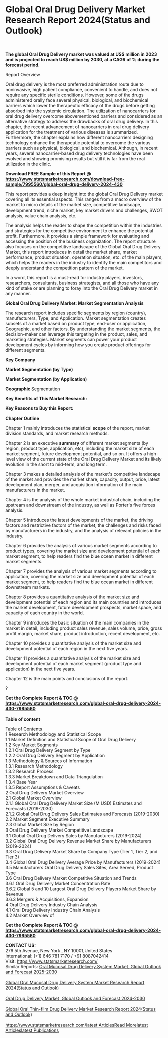 <h1>Global Oral Drug Delivery Market Research Report 2024(Status and Outlook)</h1><br/><p><strong>The global Oral Drug Delivery market was valued at US$ million in 2023 and is projected to reach US$ million by 2030, at a <strong>CAGR</strong> of % during the forecast period.</strong></p><p>Report Overview</p><p>Oral drug delivery is the most preferred administration route due to noninvasive, high patient compliance, convenient to handle, and does not require any specific sterile conditions. However, some of the drugs administered orally face several physical, biological, and biochemical barriers which lower the therapeutic efficacy of the drugs before getting absorbed into the systemic circulation. The utilization of nanocarriers for oral drug delivery overcome abovementioned barriers and considered as an alternative strategy to address the drawbacks of oral drug delivery. In this chapter, the recent advancement of nanocarriers in oral drug delivery application for the treatment of various diseases is summarized. Furthermore, the chapter explains how different nanocarriers designing technology enhance the therapeutic potential to overcome the various barriers such as physical, biological, and biochemical. Although, in recent years, several nanocarrier-based drug delivery technologies have been evolved and showing promising results but still it is far from the real utilization in the clinic.</p><p><strong>Download FREE Sample of this Report @ <a href="https://www.statsmarketresearch.com/download-free-sample/7995560/global-oral-drug-delivery-2024-430">https://www.statsmarketresearch.com/download-free-sample/7995560/global-oral-drug-delivery-2024-430</a></strong></p><p>This report provides a deep insight into the global Oral Drug Delivery market covering all its essential aspects. This ranges from a macro overview of the market to micro details of the market size, competitive landscape, development trend, niche market, key market drivers and challenges, SWOT analysis, value chain analysis, etc.</p><p>The analysis helps the reader to shape the competition within the industries and strategies for the competitive environment to enhance the potential profit. Furthermore, it provides a simple framework for evaluating and accessing the position of the business organization. The report structure also focuses on the competitive landscape of the Global Oral Drug Delivery Market, this report introduces in detail the market share, market performance, product situation, operation situation, etc. of the main players, which helps the readers in the industry to identify the main competitors and deeply understand the competition pattern of the market.</p><p>In a word, this report is a must-read for industry players, investors, researchers, consultants, business strategists, and all those who have any kind of stake or are planning to foray into the Oral Drug Delivery market in any manner.</p><p><strong>Global Oral Drug Delivery Market: Market Segmentation Analysis</strong></p><p>The research report includes specific segments by region (country), manufacturers, Type, and Application. Market segmentation creates subsets of a market based on product type, end-user or application, Geographic, and other factors. By understanding the market segments, the decision-maker can leverage this targeting in the product, sales, and marketing strategies. Market segments can power your product development cycles by informing how you create product offerings for different segments.</p><p><strong>Key Company</strong></p><p><strong>Market Segmentation (by Type)</strong></p><p><strong>Market Segmentation (<strong>by Application</strong>)</strong></p><p><strong>Geographic </strong>Segmentation</p><p><strong>Key Benefits of This Market Research:</strong></p><p><strong>Key <strong>Reasons to Buy</strong> this Report:</strong></p><p><strong>Chapter Outline</strong></p><p>Chapter 1 mainly introduces the statistical <strong>scope</strong> of the report, market division standards, and market research methods.</p><p>Chapter 2 is an executive <strong>summary</strong> of different market segments (by region, product type, application, etc), including the market size of each market segment, future development potential, and so on. It offers a high-level view of the current state of the Oral Drug Delivery Market and its likely evolution in the short to mid-term, and long term.</p><p>Chapter 3 makes a detailed analysis of the market's competitive landscape of the market and provides the market share, capacity, output, price, latest development plan, merger, and acquisition information of the main manufacturers in the market.</p><p>Chapter 4 is the analysis of the whole market industrial chain, including the upstream and downstream of the industry, as well as Porter's five forces analysis.</p><p>Chapter 5 introduces the latest developments of the market, the driving factors and restrictive factors of the market, the challenges and risks faced by manufacturers in the industry, and the analysis of relevant policies in the industry.</p><p>Chapter 6 provides the analysis of various market segments according to product types, covering the market size and development potential of each market segment, to help readers find the blue ocean market in different market segments.</p><p>Chapter 7 provides the analysis of various market segments according to application, covering the market size and development potential of each market segment, to help readers find the blue ocean market in different downstream markets.</p><p>Chapter 8 provides a quantitative analysis of the market size and development potential of each region and its main countries and introduces the market development, future development prospects, market space, and capacity of each country in the world.</p><p>Chapter 9 introduces the basic situation of the main companies in the market in detail, including product sales revenue, sales volume, price, gross profit margin, market share, product introduction, recent development, etc.</p><p>Chapter 10 provides a quantitative analysis of the market size and development potential of each region in the next five years.</p><p>Chapter 11 provides a quantitative analysis of the market size and development potential of each market segment (product type and application) in the next five years.</p><p>Chapter 12 is the main points and conclusions of the report.</p><p>? </p><div><b>Get the Complete Report & TOC @ <a href="https://www.statsmarketresearch.com/global-oral-drug-delivery-2024-430-7995560">https://www.statsmarketresearch.com/global-oral-drug-delivery-2024-430-7995560</a></b></div><br><b>Table of content</b><p>Table of Contents<br />1 Research Methodology and Statistical Scope<br />1.1 Market Definition and Statistical Scope of Oral Drug Delivery<br />1.2 Key Market Segments<br />1.2.1 Oral Drug Delivery Segment by Type<br />1.2.2 Oral Drug Delivery Segment by Application<br />1.3 Methodology & Sources of Information<br />1.3.1 Research Methodology<br />1.3.2 Research Process<br />1.3.3 Market Breakdown and Data Triangulation<br />1.3.4 Base Year<br />1.3.5 Report Assumptions & Caveats<br />2 Oral Drug Delivery Market Overview<br />2.1 Global Market Overview<br />2.1.1 Global Oral Drug Delivery Market Size (M USD) Estimates and Forecasts (2019-2030)<br />2.1.2 Global Oral Drug Delivery Sales Estimates and Forecasts (2019-2030)<br />2.2 Market Segment Executive Summary<br />2.3 Global Market Size by Region<br />3 Oral Drug Delivery Market Competitive Landscape<br />3.1 Global Oral Drug Delivery Sales by Manufacturers (2019-2024)<br />3.2 Global Oral Drug Delivery Revenue Market Share by Manufacturers (2019-2024)<br />3.3 Oral Drug Delivery Market Share by Company Type (Tier 1, Tier 2, and Tier 3)<br />3.4 Global Oral Drug Delivery Average Price by Manufacturers (2019-2024)<br />3.5 Manufacturers Oral Drug Delivery Sales Sites, Area Served, Product Type<br />3.6 Oral Drug Delivery Market Competitive Situation and Trends<br />3.6.1 Oral Drug Delivery Market Concentration Rate<br />3.6.2 Global 5 and 10 Largest Oral Drug Delivery Players Market Share by Revenue<br />3.6.3 Mergers & Acquisitions, Expansion<br />4 Oral Drug Delivery Industry Chain Analysis<br />4.1 Oral Drug Delivery Industry Chain Analysis<br />4.2 Market Overview of<br><div><b>Get the Complete Report & TOC @ <a href="https://www.statsmarketresearch.com/global-oral-drug-delivery-2024-430-7995560">https://www.statsmarketresearch.com/global-oral-drug-delivery-2024-430-7995560</a></b></div></p> <b>CONTACT US:</b><br>276 5th Avenue, New York , NY 10001,United States<br>International: (+1) 646 781 7170 / +91 8087042414<br>Visit: <a href="https://www.statsmarketresearch.com/">https://www.statsmarketresearch.com/</a><br>Similar Reports: <a href="https://www.statsmarketresearch.com/global-oral-drug-delivery-2024-430-7995560">Oral Mucosal Drug Delivery System Market, Global Outlook and Forecast 2025-2030</a><br/><br/><a href="https://www.statsmarketresearch.com/global-oral-drug-delivery-2024-430-7995560">Global Oral Mucosal Drug Delivery System Market Research Report 2024(Status and Outlook)</a><br/><br/><a href="https://www.statsmarketresearch.com/global-oral-drug-delivery-2024-430-7995560">Oral Drug Delivery Market, Global Outlook and Forecast 2024-2030</a><br/><br/><a href="https://www.statsmarketresearch.com/global-oral-drug-delivery-2024-430-7995560">Global Oral Thin-film Drug Delivery Market Research Report 2024(Status and Outlook)</a><br/><br/><a href="https://gyeongbokgung.com">https://www.statsmarketresearch.com/</a><a href="https://hallyeomaritime.com">latest Articles</a><a href="https://jingwansa.com">Read More</a><a href=https://nguoiviet.jp/">latest Articles</a><a href="https://www.intelmarketresearch.com/">latest Publications</a>